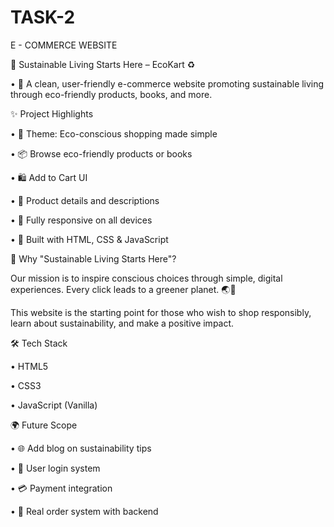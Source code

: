 # TASK-2
E - COMMERCE WEBSITE


🌱 Sustainable Living Starts Here – EcoKart ♻


• 🛒 A clean, user-friendly e-commerce website promoting sustainable living through eco-friendly products, books, and more.


✨ Project Highlights


• 🌿 Theme: Eco-conscious shopping made simple

• 📦 Browse eco-friendly products or books

• 🛍️ Add to Cart UI

• 💬 Product details and descriptions

• 📱 Fully responsive on all devices

• 🧠 Built with HTML, CSS & JavaScript


🌱 Why "Sustainable Living Starts Here"?


Our mission is to inspire conscious choices through simple, digital experiences.
Every click leads to a greener planet. 🌏💚

This website is the starting point for those who wish to shop responsibly, learn about sustainability, and make a positive impact.


🛠️ Tech Stack


• HTML5

• CSS3

• JavaScript (Vanilla)


🌍 Future Scope


• 🌐 Add blog on sustainability tips

• 🔐 User login system

• 💳 Payment integration

• 🧾 Real order system with backend


